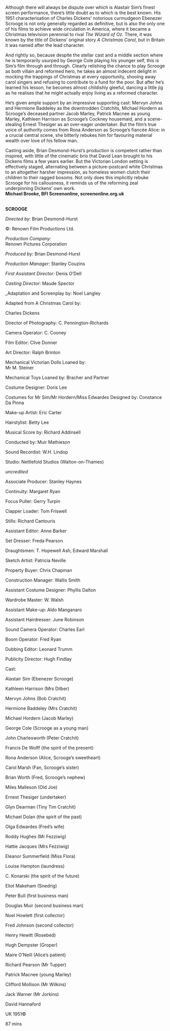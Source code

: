 

Although there will always be dispute over which is Alastair Sim’s finest screen performance, there’s little doubt as to which is the best known. His 1951 characterisation of Charles Dickens’ notorious curmudgeon Ebenezer Scrooge is not only generally regarded as definitive, but is also the only one of his films to achieve wide circulation in America, where it became a Christmas television perennial to rival _The Wizard of Oz_. There, it was known by the title of Dickens’ original story _A Christmas Carol_, but in Britain it was named after the lead character.

And rightly so, because despite the stellar cast and a middle section where he is temporarily usurped by George Cole playing his younger self, this is Sim’s film through and through. Clearly relishing the chance to play Scrooge as both villain and reformed hero, he takes an almost indecent delight in mocking the trappings of Christmas at every opportunity, shooing away carol singers and refusing to contribute to a fund for the poor. But after he’s learned his lesson, he becomes almost childishly gleeful, dancing a little jig as he realises that he might actually enjoy living as a reformed character.

He’s given ample support by an impressive supporting cast: Mervyn Johns and Hermione Baddeley as the downtrodden Cratchits, Michael Hordern as Scrooge’s deceased partner Jacob Marley, Patrick Macnee as young Marley, Kathleen Harrison as Scrooge’s Cockney housemaid, and a scene-stealing Ernest Thesiger as an over-eager undertaker. But the film’s true voice of authority comes from Rona Anderson as Scrooge’s fiancée Alice: in a crucial central scene, she bitterly rebukes him for favouring material wealth over love of his fellow man.

Casting aside, Brian Desmond-Hurst’s production is competent rather than inspired, with little of the cinematic brio that David Lean brought to his Dickens films a few years earlier. But the Victorian London setting is effectively staged, alternating between a picture-postcard white Christmas to an altogether harsher impression, as homeless women clutch their children to their ragged bosoms. Not only does this implicitly rebuke Scrooge for his callousness, it reminds us of the reforming zeal underpinning Dickens’ own work.  
**Michael Brooke, BFI Screenonline, screenonline.org.uk**
<br><br>

**SCROOGE**

_Directed by:_ Brian Desmond-Hurst

©:  Renown Film Productions Ltd.

_Production Company:_  
Renown Pictures Corporation

_Produced by:_ Brian Desmond-Hurst

_Production Manager:_ Stanley Couzins

_First Assistant Director:_ Denis O’Dell

_Casting Director:_ Maude Spector

_Adaptation and Screenplay by: Noel Langley

Adapted from A Christmas Carol by:

Charles Dickens

Director of Photography: C. Pennington-Richards

Camera Operator: C. Cooney

Film Editor: Clive Donner

Art Director: Ralph Brinton

Mechanical Victorian Dolls Loaned by:  
Mr M. Steiner

Mechanical Toys Loaned by: Bracher and Partner

Costume Designer: Doris Lee

Costumes for Mr Sim/Mr Hordern/Miss Edwardes Designed by: Constance Da Pinna

Make-up Artist: Eric Carter

Hairstylist: Betty Lee

Musical Score by: Richard Addinsell

Conducted by: Muir Mathieson

Sound Recordist: W.H. Lindop

Studio: Nettlefold Studios (Walton-on-Thames)

_uncredited_

Associate Producer: Stanley Haynes

Continuity: Margaret Ryan

Focus Puller: Gerry Turpin

Clapper Loader: Tom Friswell

Stills: Richard Cantouris

Assistant Editor: Anne Barker

Set Dresser: Freda Pearson

Draughtsmen: T. Hopewell Ash, Edward Marshall

Sketch Artist: Patricia Neville

Property Buyer: Chris Chapman

Construction Manager: Wallis Smith

Assistant Costume Designer: Phyllis Dalton

Wardrobe Master: W. Walsh

Assistant Make-up: Aldo Manganaro

Assistant Hairdresser: June Robinson

Sound Camera Operator: Charles Earl

Boom Operator: Fred Ryan

Dubbing Editor: Leonard Trumm

Publicity Director: Hugh Findlay

Cast:

Alastair Sim (Ebenezer Scrooge)

Kathleen Harrison (Mrs Dilber)

Mervyn Johns (Bob Cratchit)

Hermione Baddeley (Mrs Cratchit)

Michael Hordern (Jacob Marley)

George Cole (Scrooge as a young man)

John Charlesworth (Peter Cratchit)

Francis De Wolff (the spirit of the present)

Rona Anderson (Alice, Scrooge’s sweetheart)

Carol Marsh (Fan, Scrooge’s sister)

Brian Worth (Fred, Scrooge’s nephew)

Miles Malleson (Old Joe)

Ernest Thesiger (undertaker)

Glyn Dearman (Tiny Tim Cratchit)

Michael Dolan (the spirit of the past)

Olga Edwardes (Fred’s wife)

Roddy Hughes (Mr Fezziwig)

Hattie Jacques (Mrs Fezziwig)

Eleanor Summerfield (Miss Flora)

Louise Hampton (laundress)

C. Konarski (the spirit of the future)

Eliot Makeham (Snedrig)

Peter Bull (first business man)

Douglas Muir (second business man)

Noel Howlett (first collector)

Fred Johnson (second collector)

Henry Hewitt (Rosebed)

Hugh Dempster (Groper)

Maire O’Neill (Alice’s patient)

Richard Pearson (Mr Tupper)

Patrick Macnee (young Marley)

Clifford Mollison (Mr Wilkins)

Jack Warner (Mr Jorkins)

David Hannaford

UK 1951©

87 mins
<!--stackedit_data:
eyJoaXN0b3J5IjpbLTEwODkwMjE1NjldfQ==
-->